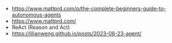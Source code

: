 - https://www.mattprd.com/p/the-complete-beginners-guide-to-autonomous-agents
- https://www.mattprd.com/
- ReAct (Reason and Act)
- https://lilianweng.github.io/posts/2023-06-23-agent/